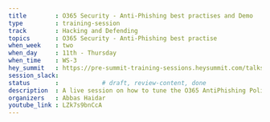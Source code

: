```yaml
---
title        : O365 Security - Anti-Phishing best practises and Demo
type         : training-session
track        : Hacking and Defending
topics       : O365 Security - Anti-Phishing best practise
when_week    : two
when_day     : 11th - Thursday
when_time    : WS-3
hey_summit   : https://pre-summit-training-sessions.heysummit.com/talks/o365-security-anti-phishing-best-practises-and-demo-5pm-bst/
session_slack:
status       :            # draft, review-content, done
description  : A live session on how to tune the O365 AntiPhishing Policies with a live demo
organizers   : Abbas Haidar
youtube_link : LZk7s9bnCcA
---
```



